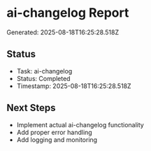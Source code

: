 # ai-changelog Report

Generated: 2025-08-18T16:25:28.518Z

## Status
- Task: ai-changelog
- Status: Completed
- Timestamp: 2025-08-18T16:25:28.518Z

## Next Steps
- Implement actual ai-changelog functionality
- Add proper error handling
- Add logging and monitoring
